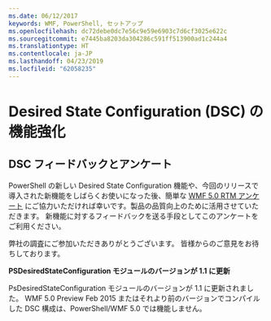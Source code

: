 ```yaml
---
ms.date: 06/12/2017
keywords: WMF, PowerShell, セットアップ
ms.openlocfilehash: dc72debe0dc7e56c9e59e6903c7d6cf3025e622c
ms.sourcegitcommit: e7445ba8203da304286c591ff513900ad1c244a4
ms.translationtype: HT
ms.contentlocale: ja-JP
ms.lasthandoff: 04/23/2019
ms.locfileid: "62058235"
---
```

# <a name="improvements-in-desired-state-configuration-dsc"></a>Desired State Configuration (DSC) の機能強化

## <a name="dsc-feedback-survey"></a>DSC フィードバックとアンケート

PowerShell の新しい Desired State Configuration 機能や、今回のリリースで導入された新機能をしばらくお使いになった後、簡単な [WMF 5.0 RTM アンケート](https://www.surveymonkey.com/r/SGLQM5W) にご協力いただければ幸いです。製品の品質向上のために活用させていただきます。 新機能に対するフィードバックを送る手段としてこのアンケートをご利用ください。

弊社の調査にご参加いただきありがとうございます。 皆様からのご意見をお待ちしております。

**PSDesiredStateConfiguration モジュールのバージョンが 1.1 に更新**

PsDesiredStateConfiguration モジュールのバージョンが 1.1 に更新されました。 WMF 5.0 Preview Feb 2015 またはそれより前のバージョンでコンパイルした DSC 構成は、PowerShell/WMF 5.0 では機能しません。
